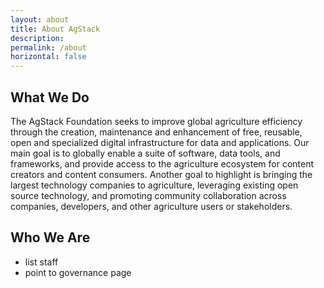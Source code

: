 ```yaml
---
layout: about
title: About AgStack
description: 
permalink: /about
horizontal: false
---
```


## What We Do

The AgStack Foundation seeks to improve global agriculture efficiency through the creation, maintenance and enhancement of free, reusable, open and specialized digital infrastructure for data and applications. Our main goal is to globally enable a suite of software, data tools, and frameworks, and provide access to the agriculture ecosystem for content creators and content consumers. Another goal to highlight is bringing the largest technology companies to agriculture,  leveraging existing open source technology, and promoting community collaboration across companies, developers, and other agriculture users or stakeholders.

## Who We Are

* list staff
* point to governance page